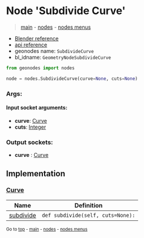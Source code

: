 # Node 'Subdivide Curve'

> [main](../structure.md) - [nodes](nodes.md) - [nodes menus](nodes_menus.md)

- [Blender reference](https://docs.blender.org/manual/en/latest/modeling/geometry_nodes/curve/subdivide_curve.html)
- [api reference](https://docs.blender.org/api/current/bpy.types.GeometryNodeSubdivideCurve.html)
- geonodes name: `SubdivideCurve`
- bl_idname: `GeometryNodeSubdivideCurve`

```python
from geonodes import nodes

node = nodes.SubdivideCurve(curve=None, cuts=None)
```

### Args:

#### Input socket arguments:

- **curve**: [Curve](Curve.md)
- **cuts**: [Integer](Integer.md)

### Output sockets:

- **curve** : [Curve](Curve.md)

## Implementation

### [Curve](Curve.md)

| Name | Definition |
|------|------------|
 | [subdivide](Curve.md#subdivide) | `def subdivide(self, cuts=None):` |

<sub>Go to [top](#node-Subdivide-Curve) - [main](../structure.md) - [nodes](nodes.md) - [nodes menus](nodes_menus.md)</sub>

